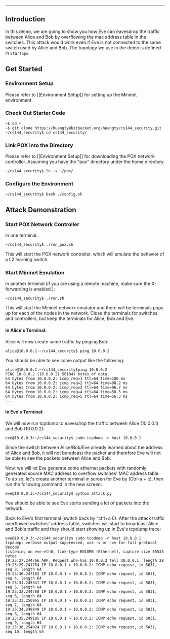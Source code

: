 ***
## Introduction

In this demo, we are going to show you how Eve can eavesdrop the traffic between Alice and Bob by overflowing the mac address table in the switches. This attack would work even if Eve is not connected to the same switch used by Alice and Bob. The topology we use in the demo is defined in `StarTopo`.


## Get Started
### Environment Setup
Please refer to [[Environment Setup]] for setting up the Mininet environment.

### Check Out Starter Code
```no-highlight
~$ cd ~
~$ git clone https://huangty@bitbucket.org/huangty/cs144_security.git
~/cs144_security$ cd cs144_security/
```

### Link POX into the Directory
Please refer to [[Environment Setup]] for downloading the POX network controller.
Assuming you have the "pox" directory under the home directory. 
```no-highlight
~/cs144_security$ ln -s ~/pox/
```

### Configure the Environment
```no-highlight
~/cs144_security$ bash ./config.sh
```

## Attack Demonstration
### Start POX Network Controller 
In one terminal:
```no-highlight
~/cs144_security$ ./run_pox.sh
```
This will start the POX network controller, which will emulate the behavior of a L2 learning switch. 

### Start Mininet Emulation 
In another terminal (if you are using a remote machine, make sure the X-forwarding is enabled.):
```no-highlight
~/cs144_security$ ./run.sh
```
This will start the Mininet network emulator and there will be terminals pops up for each of the nodes in the network. Close the terminals for switches and controllers, but keep the terminals for Alice, Bob and Eve. 

#### In Alice's Terminal:
Alice will now create some traffic by pinging Bob:
```no-highlight
alice@10.0.0.1:~/cs144_security$ ping 10.0.0.2
```
You should be able to see some output like the following: 
```no-highlight
alice@10.0.0.1:~/cs144_security$ping 10.0.0.2
PING 10.0.0.2 (10.0.0.2) 56(84) bytes of data.
64 bytes from 10.0.0.2: icmp_req=1 ttl=64 time=100 ms
64 bytes from 10.0.0.2: icmp_req=2 ttl=64 time=98.2 ms
64 bytes from 10.0.0.2: icmp_req=3 ttl=64 time=96.7 ms
64 bytes from 10.0.0.2: icmp_req=4 ttl=64 time=58.5 ms
64 bytes from 10.0.0.2: icmp_req=5 ttl=64 time=56.3 ms
...
```

#### In Eve's Terminal:
We will now run tcpdump to eavesdrop the traffic betweeh Alice (10.0.0.1) and Bob (10.0.0.2):
```no-highlight
eve@10.0.0.3:~/cs144_security$ sudo tcpdump -n host 10.0.0.1
```
Since the switch between Alice/Bob/Eve already learned about the address of Alice and Bob, it will not boradcast the packet and therefore Eve will not be able to see the packets between Alice and Bob.

Now, we will let Eve generate some ethernet packets with randomly generated source MAC address to overflow switches' MAC address table. To do so, let's create another terminal in screen for Eve by (Ctrl-a + c), then run the following command in the new screen:
```no-highlight
eve@10.0.0.3:~/cs144_security$ python attack.py 
```
You should be able to see Eve starts sending a lot of packets into the network. 

Back to Eve's first terminal (switch back by "ctrl+a 0). After the attack traffic overflowed swtiches' address table, switches will start to broadcast Alice and Bob's traffic and they should start showing up in Eve's tcpdump trace:
```no-highlight
eve@10.0.0.3:~/cs144_security$ sudo tcpdump -n host 10.0.0.1
tcpdump: verbose output suppressed, use -v or -vv for full protocol decode
listening on eve-eth0, link-type EN10MB (Ethernet), capture size 65535 bytes
19:25:27.244766 ARP, Request who-has 10.0.0.2 tell 10.0.0.1, length 28
19:25:29.241754 IP 10.0.0.1 > 10.0.0.2: ICMP echo request, id 5031, seq 3, length 64
19:25:30.247182 IP 10.0.0.1 > 10.0.0.2: ICMP echo request, id 5031, seq 4, length 64
19:25:31.245341 IP 10.0.0.1 > 10.0.0.2: ICMP echo request, id 5031, seq 5, length 64
19:25:32.244768 IP 10.0.0.1 > 10.0.0.2: ICMP echo request, id 5031, seq 6, length 64
19:25:33.250965 IP 10.0.0.1 > 10.0.0.2: ICMP echo request, id 5031, seq 7, length 64
19:25:34.248849 IP 10.0.0.1 > 10.0.0.2: ICMP echo request, id 5031, seq 8, length 64
19:25:35.249185 IP 10.0.0.1 > 10.0.0.2: ICMP echo request, id 5031, seq 9, length 64
19:25:36.254024 IP 10.0.0.1 > 10.0.0.2: ICMP echo request, id 5031, seq 10, length 64
```